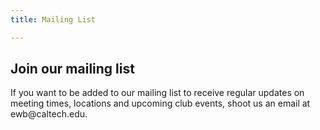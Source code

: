 ```yaml
---
title: Mailing List

---
```

## Join our mailing list
<div style="text-align : left" markdown=1>
If you want to be added to our mailing list to receive regular updates on meeting times, locations and upcoming club events, shoot us an email at ewb@caltech.edu.
</div>

